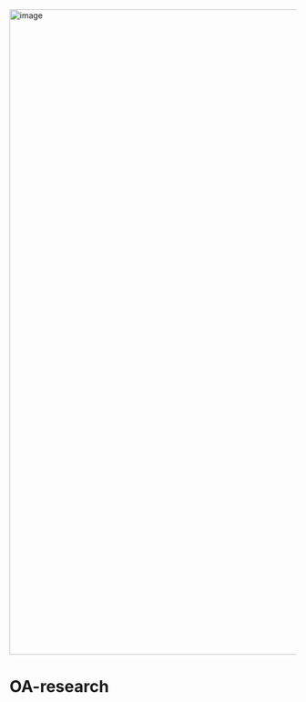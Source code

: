 <img width="1134" alt="image" src="https://github.com/RJEGR/OA-research/assets/24900266/8675efd9-d796-41f5-b9bd-d1b9de4a42f2">

# OA-research
